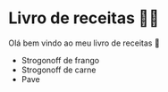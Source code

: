 # Livro de receitas :woman_cook:

Olá bem vindo ao meu livro de receitas :wave:

- Strogonoff de frango
- Strogonoff de carne
- Pave
